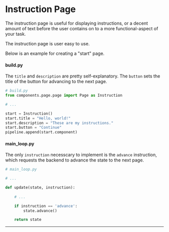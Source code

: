 # Instruction Page

The instruction page is useful for displaying instructions, or a decent amount of text before the user contains on to a more functional-aspect of your task.

The instruction page is user easy to use.

Below is an example for creating a "start" page.

#### build.py

The `title` and `description` are pretty self-explanatory. The `button` sets the title of the button for advancing to the next page.

```python
# build.py
from components.page.page import Page as Instruction

# ...

start = Instruction()
start.title = "Hello, world!"
start.description = "These are my instructions."
start.button = "Continue"
pipeline.append(start.component)
```


#### main_loop.py

The only `instruction` necesscary to implement is the `advance` instruction, which requests the backend to advance the state to the next page.

```python
# main_loop.py

# ...

def update(state, instruction):    
    
    # ...

    if instruction == 'advance':
        state.advance()

    return state 
```

---